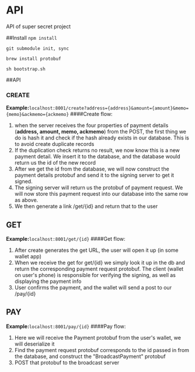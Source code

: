 API
======

API of super secret project

##Install
`npm install`

`git submodule init, sync`

`brew install protobuf`

`sh bootstrap.sh`

##API
### CREATE
**Example:**`localhost:8001/create?address={address}&amount={amount}&memo={memo}&ackmemo={ackmemo}`
####Create flow:
  1. when the server receives the four properties of payment details (**address, amount, memo, ackmemo**) from the POST, the first thing we do is hash it and check if the hash already exists in our database. This is to avoid create duplicate records
  2. If the duplication check returns no result, we now know this is a new payment detail. We insert it to the database, and the database would return us the id of the new record
  3. After we get the id from the database, we will now construct the payment details protobuf and send it to the signing server to get it signed.
  4. The signing server will return us the protobuf of payment request. We will now store this payment request into our database into the same row as above.
  5. We then generate a link /get/{id} and return that to the user


## GET
**Example:**`localhost:8001/get/{id}`
####Get flow:
  1. After create generates the get URL, the user will open it up (in some wallet app)
  2. When we receive the get for get/{id} we simply look it up in the db and return the corresponding payment request protobuf. The client (wallet on user's phone) is responsible for verifying the signing, as well as displaying the payment info
  3. User confirms the payment, and the wallet will send a post to our /pay/{id}

## PAY

**Example:**`localhost:8001/pay/{id}`
####Pay flow:
  1. Here we will receive the Payment protobuf from the user's wallet, we will deserialize it
  2. Find the payment request protobuf corresponds to the id passed in from the database, and construct the "BroadcastPayment" protobuf
  3. POST that protobuf to the broadcast server

